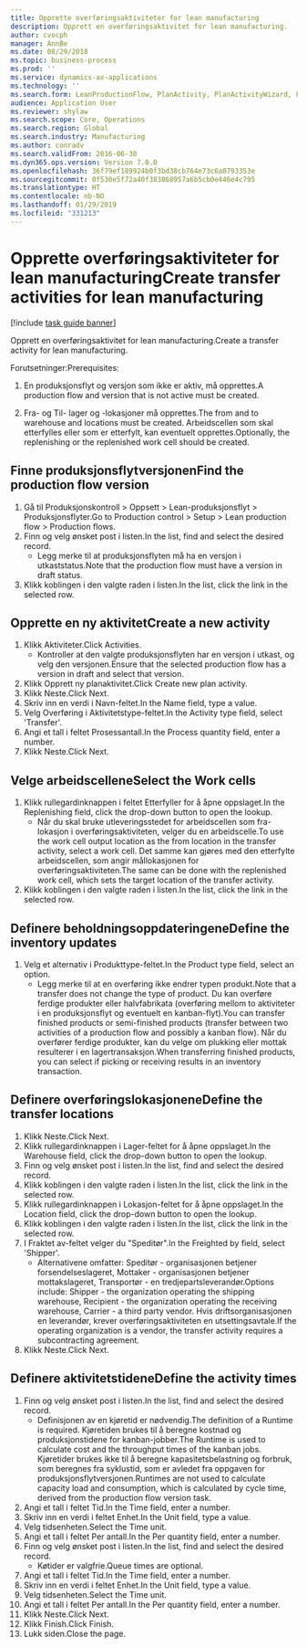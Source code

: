 ```yaml
---
title: Opprette overføringsaktiviteter for lean manufacturing
description: Opprett en overføringsaktivitet for lean manufacturing.
author: cvocph
manager: AnnBe
ms.date: 08/29/2018
ms.topic: business-process
ms.prod: ''
ms.service: dynamics-ax-applications
ms.technology: ''
ms.search.form: LeanProductionFlow, PlanActivity, PlanActivityWizard, LeanWorkCellLookup, InventLocationIdLookup
audience: Application User
ms.reviewer: shylaw
ms.search.scope: Core, Operations
ms.search.region: Global
ms.search.industry: Manufacturing
ms.author: conradv
ms.search.validFrom: 2016-06-30
ms.dyn365.ops.version: Version 7.0.0
ms.openlocfilehash: 36f79ef189924b0f3bd38cb764e73c6a0793353e
ms.sourcegitcommit: 0f530e5f72a40f383868957a6b5cb0e446e4c795
ms.translationtype: HT
ms.contentlocale: nb-NO
ms.lasthandoff: 01/29/2019
ms.locfileid: "331213"
---
```

# <a name="create-transfer-activities-for-lean-manufacturing"></a><span data-ttu-id="1973e-103">Opprette overføringsaktiviteter for lean manufacturing</span><span class="sxs-lookup"><span data-stu-id="1973e-103">Create transfer activities for lean manufacturing</span></span>

[!include [task guide banner](../../includes/task-guide-banner.md)]

<span data-ttu-id="1973e-104">Opprett en overføringsaktivitet for lean manufacturing.</span><span class="sxs-lookup"><span data-stu-id="1973e-104">Create a transfer activity for lean manufacturing.</span></span> 

<span data-ttu-id="1973e-105">Forutsetninger:</span><span class="sxs-lookup"><span data-stu-id="1973e-105">Prerequisites:</span></span> 

1. <span data-ttu-id="1973e-106">En produksjonsflyt og versjon som ikke er aktiv, må opprettes.</span><span class="sxs-lookup"><span data-stu-id="1973e-106">A production flow and version that is not active must be created.</span></span>

2. <span data-ttu-id="1973e-107">Fra- og Til- lager og -lokasjoner må opprettes.</span><span class="sxs-lookup"><span data-stu-id="1973e-107">The from and to warehouse and locations must be created.</span></span> <span data-ttu-id="1973e-108">Arbeidscellen som skal etterfylles eller som er etterfylt, kan eventuelt opprettes.</span><span class="sxs-lookup"><span data-stu-id="1973e-108">Optionally, the replenishing or the replenished work cell should be created.</span></span>


## <a name="find-the-production-flow-version"></a><span data-ttu-id="1973e-109">Finne produksjonsflytversjonen</span><span class="sxs-lookup"><span data-stu-id="1973e-109">Find the production flow version</span></span>
1. <span data-ttu-id="1973e-110">Gå til Produksjonskontroll > Oppsett > Lean-produksjonsflyt > Produksjonsflyter.</span><span class="sxs-lookup"><span data-stu-id="1973e-110">Go to Production control > Setup > Lean production flow > Production flows.</span></span>
2. <span data-ttu-id="1973e-111">Finn og velg ønsket post i listen.</span><span class="sxs-lookup"><span data-stu-id="1973e-111">In the list, find and select the desired record.</span></span>
    * <span data-ttu-id="1973e-112">Legg merke til at produksjonsflyten må ha en versjon i utkaststatus.</span><span class="sxs-lookup"><span data-stu-id="1973e-112">Note that the production flow must have a version in draft status.</span></span>  
3. <span data-ttu-id="1973e-113">Klikk koblingen i den valgte raden i listen.</span><span class="sxs-lookup"><span data-stu-id="1973e-113">In the list, click the link in the selected row.</span></span>

## <a name="create-a-new-activity"></a><span data-ttu-id="1973e-114">Opprette en ny aktivitet</span><span class="sxs-lookup"><span data-stu-id="1973e-114">Create a new activity</span></span>
1. <span data-ttu-id="1973e-115">Klikk Aktiviteter.</span><span class="sxs-lookup"><span data-stu-id="1973e-115">Click Activities.</span></span>
    * <span data-ttu-id="1973e-116">Kontroller at den valgte produksjonsflyten har en versjon i utkast, og velg den versjonen.</span><span class="sxs-lookup"><span data-stu-id="1973e-116">Ensure that the selected production flow has a version in draft and select that version.</span></span>  
2. <span data-ttu-id="1973e-117">Klikk Opprett ny planaktivitet.</span><span class="sxs-lookup"><span data-stu-id="1973e-117">Click Create new plan activity.</span></span>
3. <span data-ttu-id="1973e-118">Klikk Neste.</span><span class="sxs-lookup"><span data-stu-id="1973e-118">Click Next.</span></span>
4. <span data-ttu-id="1973e-119">Skriv inn en verdi i Navn-feltet.</span><span class="sxs-lookup"><span data-stu-id="1973e-119">In the Name field, type a value.</span></span>
5. <span data-ttu-id="1973e-120">Velg Overføring i Aktivitetstype-feltet.</span><span class="sxs-lookup"><span data-stu-id="1973e-120">In the Activity type field, select 'Transfer'.</span></span>
6. <span data-ttu-id="1973e-121">Angi et tall i feltet Prosessantall.</span><span class="sxs-lookup"><span data-stu-id="1973e-121">In the Process quantity field, enter a number.</span></span>
7. <span data-ttu-id="1973e-122">Klikk Neste.</span><span class="sxs-lookup"><span data-stu-id="1973e-122">Click Next.</span></span>

## <a name="select-the-work-cells"></a><span data-ttu-id="1973e-123">Velge arbeidscellene</span><span class="sxs-lookup"><span data-stu-id="1973e-123">Select the Work cells</span></span>
1. <span data-ttu-id="1973e-124">Klikk rullegardinknappen i feltet Etterfyller for å åpne oppslaget.</span><span class="sxs-lookup"><span data-stu-id="1973e-124">In the Replenishing field, click the drop-down button to open the lookup.</span></span>
    * <span data-ttu-id="1973e-125">Når du skal bruke utleveringsstedet for arbeidscellen som fra-lokasjon i overføringsaktiviteten, velger du en arbeidscelle.</span><span class="sxs-lookup"><span data-stu-id="1973e-125">To use the work cell output location as the from location in the transfer activity, select a work cell.</span></span> <span data-ttu-id="1973e-126">Det samme kan gjøres med den etterfylte arbeidscellen, som angir mållokasjonen for overføringsaktiviteten.</span><span class="sxs-lookup"><span data-stu-id="1973e-126">The same can be done with the replenished work cell, which sets the target location of the transfer activity.</span></span>  
2. <span data-ttu-id="1973e-127">Klikk koblingen i den valgte raden i listen.</span><span class="sxs-lookup"><span data-stu-id="1973e-127">In the list, click the link in the selected row.</span></span>

## <a name="define-the-inventory-updates"></a><span data-ttu-id="1973e-128">Definere beholdningsoppdateringene</span><span class="sxs-lookup"><span data-stu-id="1973e-128">Define the inventory updates</span></span>
1. <span data-ttu-id="1973e-129">Velg et alternativ i Produkttype-feltet.</span><span class="sxs-lookup"><span data-stu-id="1973e-129">In the Product type field, select an option.</span></span>
    * <span data-ttu-id="1973e-130">Legg merke til at en overføring ikke endrer typen produkt.</span><span class="sxs-lookup"><span data-stu-id="1973e-130">Note that a transfer does not change the type of product.</span></span> <span data-ttu-id="1973e-131">Du kan overføre ferdige produkter eller halvfabrikata (overføring mellom to aktiviteter i en produksjonsflyt og eventuelt en kanban-flyt).</span><span class="sxs-lookup"><span data-stu-id="1973e-131">You can transfer finished products or semi-finished products (transfer between two activities of a production flow and possibly a kanban flow).</span></span>     <span data-ttu-id="1973e-132">Når du overfører ferdige produkter, kan du velge om plukking eller mottak resulterer i en lagertransaksjon.</span><span class="sxs-lookup"><span data-stu-id="1973e-132">When transferring finished products, you can select if picking or receiving results in an inventory transaction.</span></span>  

## <a name="define-the-transfer-locations"></a><span data-ttu-id="1973e-133">Definere overføringslokasjonene</span><span class="sxs-lookup"><span data-stu-id="1973e-133">Define the transfer locations</span></span>
1. <span data-ttu-id="1973e-134">Klikk Neste.</span><span class="sxs-lookup"><span data-stu-id="1973e-134">Click Next.</span></span>
2. <span data-ttu-id="1973e-135">Klikk rullegardinknappen i Lager-feltet for å åpne oppslaget.</span><span class="sxs-lookup"><span data-stu-id="1973e-135">In the Warehouse field, click the drop-down button to open the lookup.</span></span>
3. <span data-ttu-id="1973e-136">Finn og velg ønsket post i listen.</span><span class="sxs-lookup"><span data-stu-id="1973e-136">In the list, find and select the desired record.</span></span>
4. <span data-ttu-id="1973e-137">Klikk koblingen i den valgte raden i listen.</span><span class="sxs-lookup"><span data-stu-id="1973e-137">In the list, click the link in the selected row.</span></span>
5. <span data-ttu-id="1973e-138">Klikk rullegardinknappen i Lokasjon-feltet for å åpne oppslaget.</span><span class="sxs-lookup"><span data-stu-id="1973e-138">In the Location field, click the drop-down button to open the lookup.</span></span>
6. <span data-ttu-id="1973e-139">Klikk koblingen i den valgte raden i listen.</span><span class="sxs-lookup"><span data-stu-id="1973e-139">In the list, click the link in the selected row.</span></span>
7. <span data-ttu-id="1973e-140">I Fraktet av-feltet velger du "Speditør".</span><span class="sxs-lookup"><span data-stu-id="1973e-140">In the Freighted by field, select 'Shipper'.</span></span>
    * <span data-ttu-id="1973e-141">Alternativene omfatter: Speditør - organisasjonen betjener forsendelseslageret, Mottaker - organisasjonen betjener mottakslageret, Transportør - en tredjepartsleverandør.</span><span class="sxs-lookup"><span data-stu-id="1973e-141">Options include: Shipper - the organization operating the shipping warehouse, Recipient -  the organization operating the receiving warehouse, Carrier - a third party vendor.</span></span> <span data-ttu-id="1973e-142">Hvis driftsorganisasjonen en leverandør, krever overføringsaktiviteten en utsettingsavtale.</span><span class="sxs-lookup"><span data-stu-id="1973e-142">If the operating organization is a vendor, the transfer activity requires a subcontracting agreement.</span></span>  
8. <span data-ttu-id="1973e-143">Klikk Neste.</span><span class="sxs-lookup"><span data-stu-id="1973e-143">Click Next.</span></span>

## <a name="define-the-activity-times"></a><span data-ttu-id="1973e-144">Definere aktivitetstidene</span><span class="sxs-lookup"><span data-stu-id="1973e-144">Define the activity times</span></span>
1. <span data-ttu-id="1973e-145">Finn og velg ønsket post i listen.</span><span class="sxs-lookup"><span data-stu-id="1973e-145">In the list, find and select the desired record.</span></span>
    * <span data-ttu-id="1973e-146">Definisjonen av en kjøretid er nødvendig.</span><span class="sxs-lookup"><span data-stu-id="1973e-146">The definition of a Runtime is required.</span></span> <span data-ttu-id="1973e-147">Kjøretiden brukes til å beregne kostnad og produksjonstidene for kanban-jobber.</span><span class="sxs-lookup"><span data-stu-id="1973e-147">The Runtime is used to calculate cost and the throughput times of the kanban jobs.</span></span> <span data-ttu-id="1973e-148">Kjøretider brukes ikke til å beregne kapasitetsbelastning og forbruk, som beregnes fra syklustid, som er avledet fra oppgaven for produksjonsflytversjonen.</span><span class="sxs-lookup"><span data-stu-id="1973e-148">Runtimes are not used to calculate capacity load and consumption, which is calculated by cycle time, derived from the production flow version task.</span></span>  
2. <span data-ttu-id="1973e-149">Angi et tall i feltet Tid.</span><span class="sxs-lookup"><span data-stu-id="1973e-149">In the Time field, enter a number.</span></span>
3. <span data-ttu-id="1973e-150">Skriv inn en verdi i feltet Enhet.</span><span class="sxs-lookup"><span data-stu-id="1973e-150">In the Unit field, type a value.</span></span>
4. <span data-ttu-id="1973e-151">Velg tidsenheten.</span><span class="sxs-lookup"><span data-stu-id="1973e-151">Select the Time unit.</span></span>
5. <span data-ttu-id="1973e-152">Angi et tall i feltet Per antall.</span><span class="sxs-lookup"><span data-stu-id="1973e-152">In the Per quantity field, enter a number.</span></span>
6. <span data-ttu-id="1973e-153">Finn og velg ønsket post i listen.</span><span class="sxs-lookup"><span data-stu-id="1973e-153">In the list, find and select the desired record.</span></span>
    * <span data-ttu-id="1973e-154">Køtider er valgfrie.</span><span class="sxs-lookup"><span data-stu-id="1973e-154">Queue times are optional.</span></span>  
7. <span data-ttu-id="1973e-155">Angi et tall i feltet Tid.</span><span class="sxs-lookup"><span data-stu-id="1973e-155">In the Time field, enter a number.</span></span>
8. <span data-ttu-id="1973e-156">Skriv inn en verdi i feltet Enhet.</span><span class="sxs-lookup"><span data-stu-id="1973e-156">In the Unit field, type a value.</span></span>
9. <span data-ttu-id="1973e-157">Velg tidsenheten.</span><span class="sxs-lookup"><span data-stu-id="1973e-157">Select the Time unit.</span></span>
10. <span data-ttu-id="1973e-158">Angi et tall i feltet Per antall.</span><span class="sxs-lookup"><span data-stu-id="1973e-158">In the Per quantity field, enter a number.</span></span>
11. <span data-ttu-id="1973e-159">Klikk Neste.</span><span class="sxs-lookup"><span data-stu-id="1973e-159">Click Next.</span></span>
12. <span data-ttu-id="1973e-160">Klikk Finish.</span><span class="sxs-lookup"><span data-stu-id="1973e-160">Click Finish.</span></span>
13. <span data-ttu-id="1973e-161">Lukk siden.</span><span class="sxs-lookup"><span data-stu-id="1973e-161">Close the page.</span></span>

